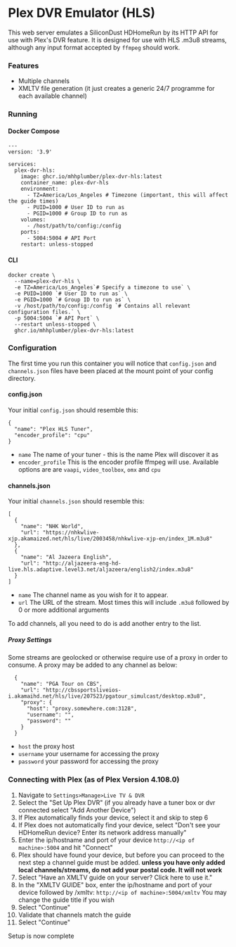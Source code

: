 # Plex DVR Emulator (HLS)
This web server emulates a SiliconDust HDHomeRun by its HTTP API for use with Plex's DVR feature.
It is designed for use with HLS .m3u8 streams, although any input format accepted by `ffmpeg` should work.

### Features
- Multiple channels
- XMLTV file generation (it just creates a generic 24/7 programme for each available channel)

### Running
#### Docker Compose
```
---
version: '3.9'

services:
  plex-dvr-hls:
    image: ghcr.io/mhhplumber/plex-dvr-hls:latest
    container_name: plex-dvr-hls
    environment:
      - TZ=America/Los_Angeles # Timezone (important, this will affect the guide times)
      - PUID=1000 # User ID to run as
      - PGID=1000 # Group ID to run as
    volumes:
      - /host/path/to/config:/config
    ports:
      - 5004:5004 # API Port
    restart: unless-stopped
```

#### CLI
```
docker create \
  --name=plex-dvr-hls \
  -e TZ=America/Los_Angeles`# Specify a timezone to use` \
  -e PUID=1000 `# User ID to run as` \
  -e PGID=1000 `# Group ID to run as` \
  -v /host/path/to/config:/config `# Contains all relevant configuration files.` \
  -p 5004:5004 `# API Port` \
  --restart unless-stopped \
  ghcr.io/mhhplumber/plex-dvr-hls:latest
```

### Configuration
The first time you run this container you will notice that `config.json` and `channels.json` files have been placed at the mount point of your config directory.

#### config.json
Your initial `config.json` should resemble this:
```
{
  "name": "Plex HLS Tuner",
  "encoder_profile": "cpu"
}
```
* `name` The name of your tuner - this is the name Plex will discover it as
* `encoder_profile` This is the encoder profile ffmpeg will use. Available options are are `vaapi`, `video_toolbox`, `omx` and `cpu`

#### channels.json
Your initial `channels.json` should resemble this:
```
[
  {
    "name": "NHK World",
    "url": "https://nhkwlive-xjp.akamaized.net/hls/live/2003458/nhkwlive-xjp-en/index_1M.m3u8"
  },
  {
    "name": "Al Jazeera English",
    "url": "http://aljazeera-eng-hd-live.hls.adaptive.level3.net/aljazeera/english2/index.m3u8"
  }
]
```
* `name` The channel name as you wish for it to appear.
* `url` The URL of the stream. Most times this will include `.m3u8` followed by 0 or more additional arguments

To add channels, all you need to do is add another entry to the list.

##### Proxy Settings
Some streams are geolocked or otherwise require use of a proxy in order to consume.
A proxy may be added to any channel as below:
```
  {
    "name": "PGA Tour on CBS",
    "url": "http://cbssportsliveios-i.akamaihd.net/hls/live/207523/pgatour_simulcast/desktop.m3u8",
    "proxy": {
      "host": "proxy.somewhere.com:3128",
      "username": "",
      "password": ""
    }
  }
```
* `host` the proxy host
* `username` your username for accessing the proxy
* `password` your password for accessing the proxy

### Connecting with Plex (as of Plex Version 4.108.0)
1. Navigate to `Settings>Manage>Live TV & DVR`
1. Select the "Set Up Plex DVR" (if you already have a tuner box or dvr connected select "Add Another Device")
1. If Plex automatically finds your device, select it and skip to step 6
1. If Plex does not automatically find your device, select "Don't see your HDHomeRun device? Enter its network address manually"
1. Enter the ip/hostname and port of your device `http://<ip of machine>:5004` and hit "Connect"
1. Plex should have found your device, but before you can proceed to the next step a channel guide must be added. **unless you have only added local channels/streams, do not add your postal code. It will not work**
1. Select "Have an XMLTV guide on your server? Click here to use it."
1. In the "XMLTV GUIDE" box, enter the ip/hostname and port of your device followed by /xmltv: `http://<ip of machine>:5004/xmltv` You may change the guide title if you wish
1. Select "Continue"
1. Validate that channels match the guide
1. Select "Continue"

Setup is now complete

